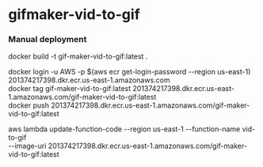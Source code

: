 # gifmaker-vid-to-gif

### Manual deployment

docker build -t gif-maker-vid-to-gif:latest . 

docker login -u AWS -p $(aws ecr get-login-password --region us-east-1) 201374217398.dkr.ecr.us-east-1.amazonaws.com \
docker tag gif-maker-vid-to-gif:latest 201374217398.dkr.ecr.us-east-1.amazonaws.com/gif-maker-vid-to-gif:latest \
docker push 201374217398.dkr.ecr.us-east-1.amazonaws.com/gif-maker-vid-to-gif:latest

aws lambda update-function-code --region us-east-1 --function-name vid-to-gif \
    --image-uri 201374217398.dkr.ecr.us-east-1.amazonaws.com/gif-maker-vid-to-gif:latest
